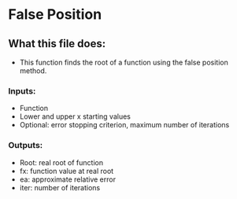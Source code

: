 # False Position
## What this file does:
* This function finds the root of a function using the false position method.
### Inputs:
* Function 
* Lower and upper x starting values
* Optional: error stopping criterion, maximum number of iterations
### Outputs:
* Root: real root of function
* fx: function value at real root
* ea: approximate relative error
* iter: number of iterations
